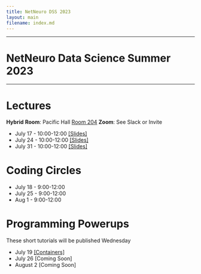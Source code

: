 ```yaml
---
title: NetNeuro DSS 2023
layout: main
filename: index.md
---
```

***
# NetNeuro Data Science Summer 2023
***





# Lectures

**Hybrid**
**Room**: Pacific Hall [Room 204](https://map.uoregon.edu/e874ae0dd)
**Zoom**: See Slack or Invite

* July 17 - 10:00-12:00 [\[Slides\]](https://github.com/UO-Data-Science/NetNeuro2023/raw/main/docs/slides/Good_Data_Practices.pptx)
* July 24 - 10:00-12:00 [\[Slides\]](https://github.com/UO-Data-Science/NetNeuro2023/raw/main/docs/slides/CollaborationToolsCodeManagement.pptx)
* July 31 - 10:00-12:00 [\[Slides\]](https://github.com/UO-Data-Science/NetNeuro2023/raw/main/docs/slides/Good_Enough_Software.pptx)

# Coding Circles

* July 18 - 9:00-12:00 
* July 25 - 9:00-12:00
* Aug  1  - 9:00-12:00

# Programming Powerups

These short tutorials will be published Wednesday

* July 19  [\[Containers\]](https://github.com/UO-Data-Science/netneuro-docker/tree/main)
* July 26  [Coming Soon]
* August 2 [Coming Soon]



